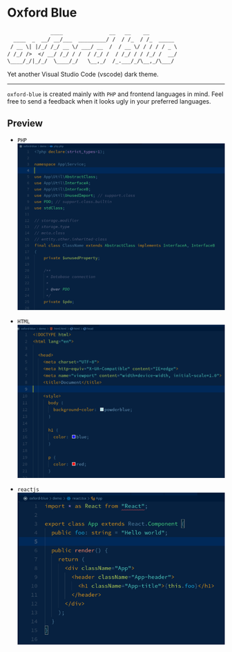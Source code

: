 # Oxford Blue
```txt
              ____               __   __    __
  ____  _  __/ __/___  _________/ /  / /_  / /_  _____
 / __ \| |/_/ /_/ __ \/ ___/ __  /  / __ \/ / / / / _ \
/ /_/ />  </ __/ /_/ / /  / /_/ /  / /_/ / / /_/ /  __/
\____/_/|_/_/  \____/_/   \__,_/  /_.___/_/\__,_/\___/
```


Yet another Visual Studio Code (vscode) dark theme.

---

`oxford-blue` is created mainly with `PHP` and frontend languages in mind.
Feel free to send a feedback when it looks ugly in your preferred languages.

## Preview

- `PHP`
![PHP](preview/php.png)

- `HTML`
![PHP](preview/html.png)

- `reactjs`
![PHP](preview/reactjs.png)
